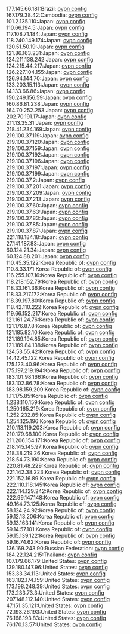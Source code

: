 177.145.66.181:Brazil: [ovpn config](vpn/177_145_66_181.ovpn)  
167.179.38.42:Cambodia: [ovpn config](vpn/167_179_38_42.ovpn)  
101.2.135.110:Japan: [ovpn config](vpn/101_2_135_110.ovpn)  
110.66.194.5:Japan: [ovpn config](vpn/110_66_194_5.ovpn)  
117.108.71.184:Japan: [ovpn config](vpn/117_108_71_184.ovpn)  
118.240.149.174:Japan: [ovpn config](vpn/118_240_149_174.ovpn)  
120.51.50.19:Japan: [ovpn config](vpn/120_51_50_19.ovpn)  
121.86.163.231:Japan: [ovpn config](vpn/121_86_163_231.ovpn)  
124.211.138.242:Japan: [ovpn config](vpn/124_211_138_242.ovpn)  
124.215.44.217:Japan: [ovpn config](vpn/124_215_44_217.ovpn)  
126.227.104.155:Japan: [ovpn config](vpn/126_227_104_155.ovpn)  
126.94.144.70:Japan: [ovpn config](vpn/126_94_144_70.ovpn)  
133.203.15.113:Japan: [ovpn config](vpn/133_203_15_113.ovpn)  
14.133.66.86:Japan: [ovpn config](vpn/14_133_66_86.ovpn)  
150.249.156.59:Japan: [ovpn config](vpn/150_249_156_59.ovpn)  
160.86.81.238:Japan: [ovpn config](vpn/160_86_81_238.ovpn)  
164.70.252.253:Japan: [ovpn config](vpn/164_70_252_253.ovpn)  
202.70.191.17:Japan: [ovpn config](vpn/202_70_191_17.ovpn)  
211.13.35.31:Japan: [ovpn config](vpn/211_13_35_31.ovpn)  
218.41.234.169:Japan: [ovpn config](vpn/218_41_234_169.ovpn)  
219.100.37.119:Japan: [ovpn config](vpn/219_100_37_119.ovpn)  
219.100.37.120:Japan: [ovpn config](vpn/219_100_37_120.ovpn)  
219.100.37.159:Japan: [ovpn config](vpn/219_100_37_159.ovpn)  
219.100.37.192:Japan: [ovpn config](vpn/219_100_37_192.ovpn)  
219.100.37.196:Japan: [ovpn config](vpn/219_100_37_196.ovpn)  
219.100.37.197:Japan: [ovpn config](vpn/219_100_37_197.ovpn)  
219.100.37.199:Japan: [ovpn config](vpn/219_100_37_199.ovpn)  
219.100.37.2:Japan: [ovpn config](vpn/219_100_37_2.ovpn)  
219.100.37.201:Japan: [ovpn config](vpn/219_100_37_201.ovpn)  
219.100.37.209:Japan: [ovpn config](vpn/219_100_37_209.ovpn)  
219.100.37.213:Japan: [ovpn config](vpn/219_100_37_213.ovpn)  
219.100.37.60:Japan: [ovpn config](vpn/219_100_37_60.ovpn)  
219.100.37.63:Japan: [ovpn config](vpn/219_100_37_63.ovpn)  
219.100.37.83:Japan: [ovpn config](vpn/219_100_37_83.ovpn)  
219.100.37.85:Japan: [ovpn config](vpn/219_100_37_85.ovpn)  
219.100.37.87:Japan: [ovpn config](vpn/219_100_37_87.ovpn)  
221.118.184.18:Japan: [ovpn config](vpn/221_118_184_18.ovpn)  
27.141.187.83:Japan: [ovpn config](vpn/27_141_187_83.ovpn)  
60.124.21.34:Japan: [ovpn config](vpn/60_124_21_34.ovpn)  
60.124.88.201:Japan: [ovpn config](vpn/60_124_88_201.ovpn)  
110.45.35.122:Korea Republic of: [ovpn config](vpn/110_45_35_122.ovpn)  
110.8.33.171:Korea Republic of: [ovpn config](vpn/110_8_33_171.ovpn)  
116.255.107.16:Korea Republic of: [ovpn config](vpn/116_255_107_16.ovpn)  
118.218.152.79:Korea Republic of: [ovpn config](vpn/118_218_152_79.ovpn)  
118.33.161.36:Korea Republic of: [ovpn config](vpn/118_33_161_36.ovpn)  
118.33.217.172:Korea Republic of: [ovpn config](vpn/118_33_217_172.ovpn)  
118.39.197.80:Korea Republic of: [ovpn config](vpn/118_39_197_80.ovpn)  
118.42.110.222:Korea Republic of: [ovpn config](vpn/118_42_110_222.ovpn)  
119.66.152.217:Korea Republic of: [ovpn config](vpn/119_66_152_217.ovpn)  
121.161.24.76:Korea Republic of: [ovpn config](vpn/121_161_24_76.ovpn)  
121.176.87.8:Korea Republic of: [ovpn config](vpn/121_176_87_8.ovpn)  
121.185.82.10:Korea Republic of: [ovpn config](vpn/121_185_82_10.ovpn)  
121.189.194.85:Korea Republic of: [ovpn config](vpn/121_189_194_85.ovpn)  
121.189.84.138:Korea Republic of: [ovpn config](vpn/121_189_84_138.ovpn)  
124.53.55.42:Korea Republic of: [ovpn config](vpn/124_53_55_42.ovpn)  
14.42.45.122:Korea Republic of: [ovpn config](vpn/14_42_45_122.ovpn)  
175.123.40.96:Korea Republic of: [ovpn config](vpn/175_123_40_96.ovpn)  
175.197.219.194:Korea Republic of: [ovpn config](vpn/175_197_219_194.ovpn)  
183.101.98.166:Korea Republic of: [ovpn config](vpn/183_101_98_166.ovpn)  
183.102.86.78:Korea Republic of: [ovpn config](vpn/183_102_86_78.ovpn)  
183.98.159.209:Korea Republic of: [ovpn config](vpn/183_98_159_209.ovpn)  
1.11.175.85:Korea Republic of: [ovpn config](vpn/1_11_175_85.ovpn)  
1.238.110.159:Korea Republic of: [ovpn config](vpn/1_238_110_159.ovpn)  
1.250.165.219:Korea Republic of: [ovpn config](vpn/1_250_165_219.ovpn)  
1.252.232.85:Korea Republic of: [ovpn config](vpn/1_252_232_85.ovpn)  
1.254.125.196:Korea Republic of: [ovpn config](vpn/1_254_125_196.ovpn)  
210.113.119.203:Korea Republic of: [ovpn config](vpn/210_113_119_203.ovpn)  
210.179.68.100:Korea Republic of: [ovpn config](vpn/210_179_68_100.ovpn)  
211.206.154.171:Korea Republic of: [ovpn config](vpn/211_206_154_171.ovpn)  
218.145.145.97:Korea Republic of: [ovpn config](vpn/218_145_145_97.ovpn)  
218.38.219.26:Korea Republic of: [ovpn config](vpn/218_38_219_26.ovpn)  
218.54.73.190:Korea Republic of: [ovpn config](vpn/218_54_73_190.ovpn)  
220.81.48.229:Korea Republic of: [ovpn config](vpn/220_81_48_229.ovpn)  
221.142.38.223:Korea Republic of: [ovpn config](vpn/221_142_38_223.ovpn)  
221.152.16.89:Korea Republic of: [ovpn config](vpn/221_152_16_89.ovpn)  
222.110.118.145:Korea Republic of: [ovpn config](vpn/222_110_118_145.ovpn)  
222.114.129.242:Korea Republic of: [ovpn config](vpn/222_114_129_242.ovpn)  
222.99.147.148:Korea Republic of: [ovpn config](vpn/222_99_147_148.ovpn)  
49.164.73.125:Korea Republic of: [ovpn config](vpn/49_164_73_125.ovpn)  
58.124.24.92:Korea Republic of: [ovpn config](vpn/58_124_24_92.ovpn)  
59.12.13.206:Korea Republic of: [ovpn config](vpn/59_12_13_206.ovpn)  
59.13.163.141:Korea Republic of: [ovpn config](vpn/59_13_163_141.ovpn)  
59.14.57.101:Korea Republic of: [ovpn config](vpn/59_14_57_101.ovpn)  
59.15.139.122:Korea Republic of: [ovpn config](vpn/59_15_139_122.ovpn)  
59.16.74.62:Korea Republic of: [ovpn config](vpn/59_16_74_62.ovpn)  
136.169.243.90:Russian Federation: [ovpn config](vpn/136_169_243_90.ovpn)  
184.22.124.215:Thailand: [ovpn config](vpn/184_22_124_215.ovpn)  
107.179.66.179:United States: [ovpn config](vpn/107_179_66_179.ovpn)  
139.180.147.96:United States: [ovpn config](vpn/139_180_147_96.ovpn)  
153.33.34.113:United States: [ovpn config](vpn/153_33_34_113.ovpn)  
163.182.174.159:United States: [ovpn config](vpn/163_182_174_159.ovpn)  
173.198.248.39:United States: [ovpn config](vpn/173_198_248_39.ovpn)  
173.233.73.3:United States: [ovpn config](vpn/173_233_73_3.ovpn)  
207.148.112.140:United States: [ovpn config](vpn/207_148_112_140.ovpn)  
47.151.35.121:United States: [ovpn config](vpn/47_151_35_121.ovpn)  
72.193.26.193:United States: [ovpn config](vpn/72_193_26_193.ovpn)  
76.168.193.83:United States: [ovpn config](vpn/76_168_193_83.ovpn)  
76.170.13.57:United States: [ovpn config](vpn/76_170_13_57.ovpn)  
